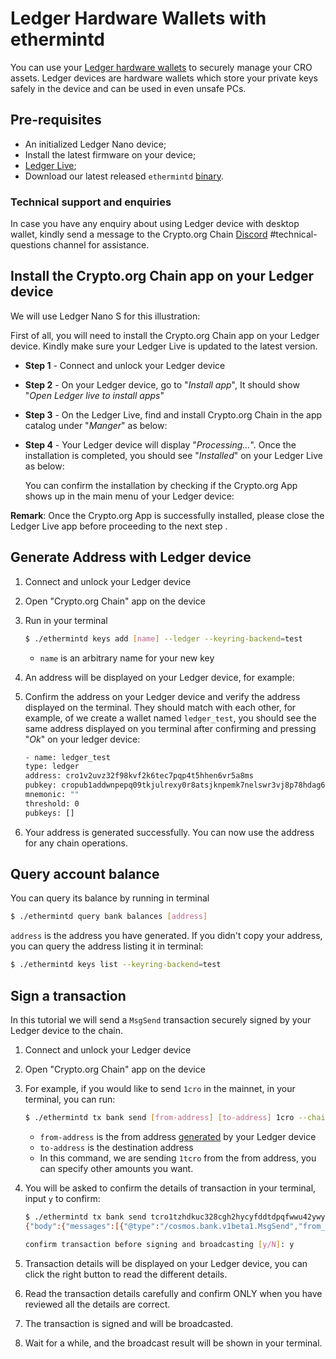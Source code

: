 # Ledger Hardware Wallets with ethermintd

You can use your [Ledger hardware wallets](https://www.ledger.com/) to securely manage your CRO assets. Ledger devices are hardware wallets which store your private keys safely in the device and can be used in even unsafe PCs.

## Pre-requisites

- An initialized Ledger Nano device;
- Install the latest firmware on your device;
- [Ledger Live](https://www.ledger.com/ledger-live);
- Download our latest released `ethermintd` [ binary](https://github.com/crypto-org-chain/chain-main/releases).


### Technical support and enquiries
In case you have any enquiry about using Ledger device with desktop wallet, kindly send a message to the Crypto.org Chain [Discord](https://discord.gg/pahqHz26q4) #technical-questions channel for assistance.


## Install the Crypto.org Chain app on your Ledger device
We will use Ledger Nano S for this illustration:

First of all, you will need to install the Crypto.org Chain app on your Ledger device. Kindly make sure your Ledger Live is updated to the latest version. 

- **Step 1** - Connect and unlock your Ledger device

- **Step 2** - On your Ledger device, go to "*Install app*", It should show "*Open Ledger live to install apps*"

- **Step 3** - On the Ledger Live, find and install Crypto.org Chain in the app catalog under "*Manger*" as below:


- **Step 4** - Your Ledger device will display "*Processing…*". Once the installation is completed, you should see "*Installed*" on your Ledger Live as below:


    You can confirm the installation by checking if the Crypto.org App shows up in the main menu of your Ledger device:


**Remark**: Once the Crypto.org App is successfully installed, please close the Ledger Live app before proceeding to the next step .

## Generate Address with Ledger device

1. Connect and unlock your Ledger device
1. Open "Crypto.org Chain" app on the device
1. Run in your terminal
    ```bash
    $ ./ethermintd keys add [name] --ledger --keyring-backend=test
    ```

    - `name` is an arbitrary name for your new key

1. An address will be displayed on your Ledger device, for example:

1. Confirm the address on your Ledger device and verify the address displayed on the terminal. They should match with each other, for example, of we create a wallet named `ledger_test`, you should see the same address displayed on you terminal after confirming and pressing "*Ok*" on your ledger device:
    ```bash
    - name: ledger_test
    type: ledger
    address: cro1v2uvz32f98kvf2k6tec7pqp4t5hhen6vr5a8ms
    pubkey: cropub1addwnpepq09tkjulrexy0r8atsjknpemk7nelswr3vj8p78hdag62phdhwgzgnpxrmg
    mnemonic: ""
    threshold: 0
    pubkeys: []
    ```

1. Your address is generated successfully. You can now use the address for any chain operations.

## Query account balance

You can query its balance by running in terminal

```bash
$ ./ethermintd query bank balances [address]
```

`address` is the address you have generated. If you didn't copy your address, you can query the address listing it in terminal:

```bash
$ ./ethermintd keys list --keyring-backend=test
```

## Sign a transaction

In this tutorial we will send a `MsgSend` transaction securely signed by your Ledger device to the chain.

1. Connect and unlock your Ledger device
1. Open "Crypto.org Chain" app on the device
1. For example, if you would like to send `1cro` in the mainnet, in your terminal, you can run:
    ```bash
    $ ./ethermintd tx bank send [from-address] [to-address] 1cro --chain-id="crypto-org-chain-mainnet-1" --ledger --keyring-backend=test  --sign-mode=amino-json
    ```

    - `from-address` is the from address [generated](#generate-address-with-ledger-device) by your Ledger device
    - `to-address` is the destination address
    - In this command, we are sending `1tcro` from the from address, you can specify other amounts you want.
1. You will be asked to confirm the details of transaction in your terminal, input `y` to confirm:
    ```bash
    $ ./ethermintd tx bank send tcro1tzhdkuc328cgh2hycyfddtdpqfwwu42ywyfvkj tcro1aaah6juc9n6wvkkkr4zdn073n8gt7waha39xsv 1tcro --chain-id=cronostestnet-338 --ledger --keyring-backend=test  --sign-mode=amino-json
    {"body":{"messages":[{"@type":"/cosmos.bank.v1beta1.MsgSend","from_address":"tcro1tzhdkuc328cgh2hycyfddtdpqfwwu42ywyfvkj","to_address":"tcro1aaah6juc9n6wvkkkr4zdn073n8gt7waha39xsv","amount":[{"denom":"basetcro","amount":"100000000"}]}],"memo":"","timeout_height":"0","extension_options":[],"non_critical_extension_options":[]},"auth_info":{"signer_infos":[],"fee":{"amount":[],"gas_limit":"200000","payer":"","granter":""}},"signatures":[]}

    confirm transaction before signing and broadcasting [y/N]: y
    ```
1. Transaction details will be displayed on your Ledger device, you can click the right button to read the different details.
1. Read the transaction details carefully and confirm ONLY when you have reviewed all the details are correct.
1. The transaction is signed and will be broadcasted.
1. Wait for a while, and the broadcast result will be shown in your terminal.

